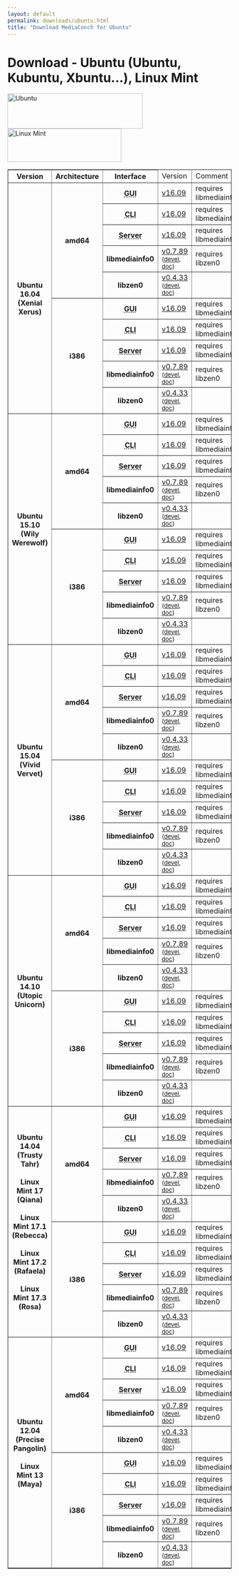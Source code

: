 ```yaml
---
layout: default
permalink: downloads/ubuntu.html
title: "Download MediaConch for Ubuntu"
---
```


# Download - Ubuntu (Ubuntu, Kubuntu, Xbuntu...), Linux Mint

<img src="/MediaConch/images/Ubuntu.png" width="304" height="79" alt="Ubuntu"><img src="/MediaConch/images/Linux_Mint.png" width="256" height="75" alt="Linux Mint"><br />
 
<table border="1">
<thead>
<tr class="table-header">
    <th>Version</th>
    <th>Architecture</th>
    <th>Interface</th>
    <td>Version</td>
    <td>Comment</td>
</tr>
</thead>
<tbody>

<tr>
    <th rowspan="10" id="16.04">Ubuntu 16.04 (Xenial Xerus)</th>
    <th rowspan="5" id="16.04.amd64">amd64</th>
    <th><abbr title="Graphical User Interface">GUI</abbr></th>
    <td><a href="//mediaarea.net/download/binary/mediaconch-gui/16.09/mediaconch-gui_16.09-1_amd64.xUbuntu_16.04.deb">v16.09</a></td>
    <td>requires libmediainfo0</td>
</tr>
<tr>
    <th><abbr title="Command Line Interface">CLI</abbr></th>
    <td><a href="//mediaarea.net/download/binary/mediaconch/16.09/mediaconch_16.09-1_amd64.xUbuntu_16.04.deb">v16.09</a></td>
    <td>requires libmediainfo0</td>
</tr>
<tr>
    <th><abbr title="Server">Server</abbr></th>
    <td><a href="//mediaarea.net/download/binary/mediaconch-server/16.09/mediaconch-server_16.09-1_amd64.xUbuntu_16.04.deb">v16.09</a></td>
    <td>requires libmediainfo0</td>
</tr>
<tr>
    <th>libmediainfo0</th>
    <td><a href="//mediaarea.net/download/binary/libmediainfo0/0.7.89/libmediainfo0v5_0.7.89-1_amd64.xUbuntu_16.04.deb">v0.7.89</a> <small>(<a href="//mediaarea.net/download/binary/libmediainfo0/0.7.89/libmediainfo-dev_0.7.89-1_amd64.xUbuntu_16.04.deb">devel</a>, <a href="//mediaarea.net/download/binary/libmediainfo0/0.7.89/libmediainfo-doc_0.7.89-1_amd64.xUbuntu_16.04.deb">doc</a>)</small></td>
    <td>requires libzen0</td>
</tr>
<tr>
    <th>libzen0</th>
    <td><a href="//mediaarea.net/download/binary/libzen0/0.4.33/libzen0v5_0.4.33-1_amd64.xUbuntu_16.04.deb">v0.4.33</a> <small>(<a href="//mediaarea.net/download/binary/libzen0/0.4.33/libzen-dev_0.4.33-1_amd64.xUbuntu_16.04.deb">devel</a>, <a href="//mediaarea.net/download/binary/libzen0/0.4.33/libzen-doc_0.4.33-1_amd64.xUbuntu_16.04.deb">doc</a>)</small></td>
    <td>&nbsp;</td>
</tr>
<tr>
    <th rowspan="5" id="16.04.i386">i386</th>
    <th><abbr title="Graphical User Interface">GUI</abbr></th>
    <td><a href="//mediaarea.net/download/binary/mediaconch-gui/16.09/mediaconch-gui_16.09-1_i386.xUbuntu_16.04.deb">v16.09</a></td>
    <td>requires libmediainfo0</td>
</tr>
<tr>
    <th><abbr title="Command Line Interface">CLI</abbr></th>
    <td><a href="//mediaarea.net/download/binary/mediaconch/16.09/mediaconch_16.09-1_i386.xUbuntu_16.04.deb">v16.09</a></td>
    <td>requires libmediainfo0</td>
</tr>
<tr>
    <th><abbr title="Server">Server</abbr></th>
    <td><a href="//mediaarea.net/download/binary/mediaconch-server/16.09/mediaconch-server_16.09-1_i386.xUbuntu_16.04.deb">v16.09</a></td>
    <td>requires libmediainfo0</td>
</tr>
<tr>
    <th>libmediainfo0</th>
    <td><a href="//mediaarea.net/download/binary/libmediainfo0/0.7.89/libmediainfo0v5_0.7.89-1_i386.xUbuntu_16.04.deb">v0.7.89</a> <small>(<a href="//mediaarea.net/download/binary/libmediainfo0/0.7.89/libmediainfo-dev_0.7.89-1_i386.xUbuntu_16.04.deb">devel</a>, <a href="//mediaarea.net/download/binary/libmediainfo0/0.7.89/libmediainfo-doc_0.7.89-1_i386.xUbuntu_16.04.deb">doc</a>)</small></td>
    <td>requires libzen0</td>
</tr>
<tr>
    <th>libzen0</th>
    <td><a href="//mediaarea.net/download/binary/libzen0/0.4.33/libzen0v5_0.4.33-1_i386.xUbuntu_16.04.deb">v0.4.33</a> <small>(<a href="//mediaarea.net/download/binary/libzen0/0.4.33/libzen-dev_0.4.33-1_i386.xUbuntu_16.04.deb">devel</a>, <a href="//mediaarea.net/download/binary/libzen0/0.4.33/libzen-doc_0.4.33-1_i386.xUbuntu_16.04.deb">doc</a>)</small></td>
    <td>&nbsp;</td>
</tr>
<tr>
    <th rowspan="10" id="15.10">Ubuntu 15.10 (Wily Werewolf)</th>
    <th rowspan="5" id="15.10.amd64">amd64</th>
    <th><abbr title="Graphical User Interface">GUI</abbr></th>
    <td><a href="//mediaarea.net/download/binary/mediaconch-gui/16.09/mediaconch-gui_16.09-1_amd64.xUbuntu_15.10.deb">v16.09</a></td>
    <td>requires libmediainfo0</td>
</tr>
<tr>
    <th><abbr title="Command Line Interface">CLI</abbr></th>
    <td><a href="//mediaarea.net/download/binary/mediaconch/16.09/mediaconch_16.09-1_amd64.xUbuntu_15.10.deb">v16.09</a></td>
    <td>requires libmediainfo0</td>
</tr>
<tr>
    <th><abbr title="Server">Server</abbr></th>
    <td><a href="//mediaarea.net/download/binary/mediaconch-server/16.09/mediaconch-server_16.09-1_amd64.xUbuntu_15.10.deb">v16.09</a></td>
    <td>requires libmediainfo0</td>
</tr>
<tr>
    <th>libmediainfo0</th>
    <td><a href="//mediaarea.net/download/binary/libmediainfo0/0.7.89/libmediainfo0v5_0.7.89-1_amd64.xUbuntu_15.10.deb">v0.7.89</a> <small>(<a href="//mediaarea.net/download/binary/libmediainfo0/0.7.89/libmediainfo-dev_0.7.89-1_amd64.xUbuntu_15.10.deb">devel</a>, <a href="//mediaarea.net/download/binary/libmediainfo0/0.7.89/libmediainfo-doc_0.7.89-1_amd64.xUbuntu_15.10.deb">doc</a>)</small></td>
    <td>requires libzen0</td>
</tr>
<tr>
    <th>libzen0</th>
    <td><a href="//mediaarea.net/download/binary/libzen0/0.4.33/libzen0v5_0.4.33-1_amd64.xUbuntu_15.10.deb">v0.4.33</a> <small>(<a href="//mediaarea.net/download/binary/libzen0/0.4.33/libzen-dev_0.4.33-1_amd64.xUbuntu_15.10.deb">devel</a>, <a href="//mediaarea.net/download/binary/libzen0/0.4.33/libzen-doc_0.4.33-1_amd64.xUbuntu_15.10.deb">doc</a>)</small></td>
    <td>&nbsp;</td>
</tr>
<tr>
    <th rowspan="5" id="15.10.i386">i386</th>
    <th><abbr title="Graphical User Interface">GUI</abbr></th>
    <td><a href="//mediaarea.net/download/binary/mediaconch-gui/16.09/mediaconch-gui_16.09-1_i386.xUbuntu_15.10.deb">v16.09</a></td>
    <td>requires libmediainfo0</td>
</tr>
<tr>
    <th><abbr title="Command Line Interface">CLI</abbr></th>
    <td><a href="//mediaarea.net/download/binary/mediaconch/16.09/mediaconch_16.09-1_i386.xUbuntu_15.10.deb">v16.09</a></td>
    <td>requires libmediainfo0</td>
</tr>
<tr>
    <th><abbr title="Server">Server</abbr></th>
    <td><a href="//mediaarea.net/download/binary/mediaconch-server/16.09/mediaconch-server_16.09-1_i386.xUbuntu_15.10.deb">v16.09</a></td>
    <td>requires libmediainfo0</td>
</tr>
<tr>
    <th>libmediainfo0</th>
    <td><a href="//mediaarea.net/download/binary/libmediainfo0/0.7.89/libmediainfo0v5_0.7.89-1_i386.xUbuntu_15.10.deb">v0.7.89</a> <small>(<a href="//mediaarea.net/download/binary/libmediainfo0/0.7.89/libmediainfo-dev_0.7.89-1_i386.xUbuntu_15.10.deb">devel</a>, <a href="//mediaarea.net/download/binary/libmediainfo0/0.7.89/libmediainfo-doc_0.7.89-1_i386.xUbuntu_15.10.deb">doc</a>)</small></td>
    <td>requires libzen0</td>
</tr>
<tr>
    <th>libzen0</th>
    <td><a href="//mediaarea.net/download/binary/libzen0/0.4.33/libzen0v5_0.4.33-1_i386.xUbuntu_15.10.deb">v0.4.33</a> <small>(<a href="//mediaarea.net/download/binary/libzen0/0.4.33/libzen-dev_0.4.33-1_i386.xUbuntu_15.10.deb">devel</a>, <a href="//mediaarea.net/download/binary/libzen0/0.4.33/libzen-doc_0.4.33-1_i386.xUbuntu_15.10.deb">doc</a>)</small></td>
    <td>&nbsp;</td>
</tr>
<tr>
    <th rowspan="10" id="15.04">Ubuntu 15.04 (Vivid Vervet)</th>
    <th rowspan="5" id="15.04.amd64">amd64</th>
    <th><abbr title="Graphical User Interface">GUI</abbr></th>
    <td><a href="//mediaarea.net/download/binary/mediaconch-gui/16.09/mediaconch-gui_16.09-1_amd64.xUbuntu_15.04.deb">v16.09</a></td>
    <td>requires libmediainfo0</td>
</tr>
<tr>
    <th><abbr title="Command Line Interface">CLI</abbr></th>
    <td><a href="//mediaarea.net/download/binary/mediaconch/16.09/mediaconch_16.09-1_amd64.xUbuntu_15.04.deb">v16.09</a></td>
    <td>requires libmediainfo0</td>
</tr>
<tr>
    <th><abbr title="Server">Server</abbr></th>
    <td><a href="//mediaarea.net/download/binary/mediaconch-server/16.09/mediaconch-server_16.09-1_amd64.xUbuntu_15.04.deb">v16.09</a></td>
    <td>requires libmediainfo0</td>
</tr>
<tr>
    <th>libmediainfo0</th>
    <td><a href="//mediaarea.net/download/binary/libmediainfo0/0.7.89/libmediainfo0_0.7.89-1_amd64.xUbuntu_15.04.deb">v0.7.89</a> <small>(<a href="//mediaarea.net/download/binary/libmediainfo0/0.7.89/libmediainfo-dev_0.7.89-1_amd64.xUbuntu_15.04.deb">devel</a>, <a href="//mediaarea.net/download/binary/libmediainfo0/0.7.89/libmediainfo-doc_0.7.89-1_amd64.xUbuntu_15.04.deb">doc</a>)</small></td>
    <td>requires libzen0</td>
</tr>
<tr>
    <th>libzen0</th>
    <td><a href="//mediaarea.net/download/binary/libzen0/0.4.33/libzen0_0.4.33-1_amd64.xUbuntu_15.04.deb">v0.4.33</a> <small>(<a href="//mediaarea.net/download/binary/libzen0/0.4.33/libzen-dev_0.4.33-1_amd64.xUbuntu_15.04.deb">devel</a>, <a href="//mediaarea.net/download/binary/libzen0/0.4.33/libzen-doc_0.4.33-1_amd64.xUbuntu_15.04.deb">doc</a>)</small></td>
    <td>&nbsp;</td>
</tr>
<tr>
    <th rowspan="5" id="15.04.i386">i386</th>
    <th><abbr title="Graphical User Interface">GUI</abbr></th>
    <td><a href="//mediaarea.net/download/binary/mediaconch-gui/16.09/mediaconch-gui_16.09-1_i386.xUbuntu_15.04.deb">v16.09</a></td>
    <td>requires libmediainfo0</td>
</tr>
<tr>
    <th><abbr title="Command Line Interface">CLI</abbr></th>
    <td><a href="//mediaarea.net/download/binary/mediaconch/16.09/mediaconch_16.09-1_i386.xUbuntu_15.04.deb">v16.09</a></td>
    <td>requires libmediainfo0</td>
</tr>
<tr>
    <th><abbr title="Server">Server</abbr></th>
    <td><a href="//mediaarea.net/download/binary/mediaconch-server/16.09/mediaconch-server_16.09-1_i386.xUbuntu_15.04.deb">v16.09</a></td>
    <td>requires libmediainfo0</td>
</tr>
<tr>
    <th>libmediainfo0</th>
    <td><a href="//mediaarea.net/download/binary/libmediainfo0/0.7.89/libmediainfo0_0.7.89-1_i386.xUbuntu_15.04.deb">v0.7.89</a> <small>(<a href="//mediaarea.net/download/binary/libmediainfo0/0.7.89/libmediainfo-dev_0.7.89-1_i386.xUbuntu_15.04.deb">devel</a>, <a href="//mediaarea.net/download/binary/libmediainfo0/0.7.89/libmediainfo-doc_0.7.89-1_i386.xUbuntu_15.04.deb">doc</a>)</small></td>
    <td>requires libzen0</td>
</tr>
<tr>
    <th>libzen0</th>
    <td><a href="//mediaarea.net/download/binary/libzen0/0.4.33/libzen0_0.4.33-1_i386.xUbuntu_15.04.deb">v0.4.33</a> <small>(<a href="//mediaarea.net/download/binary/libzen0/0.4.33/libzen-dev_0.4.33-1_i386.xUbuntu_15.04.deb">devel</a>, <a href="//mediaarea.net/download/binary/libzen0/0.4.33/libzen-doc_0.4.33-1_i386.xUbuntu_15.04.deb">doc</a>)</small></td>
    <td>&nbsp;</td>
</tr>
<tr>
    <th rowspan="10" id="14.10">Ubuntu 14.10 (Utopic Unicorn)</th>
    <th rowspan="5" id="14.10.amd64">amd64</th>
    <th><abbr title="Graphical User Interface">GUI</abbr></th>
    <td><a href="//mediaarea.net/download/binary/mediaconch-gui/16.09/mediaconch-gui_16.09-1_amd64.xUbuntu_14.10.deb">v16.09</a></td>
    <td>requires libmediainfo0</td>
</tr>
<tr>
    <th><abbr title="Command Line Interface">CLI</abbr></th>
    <td><a href="//mediaarea.net/download/binary/mediaconch/16.09/mediaconch_16.09-1_amd64.xUbuntu_14.10.deb">v16.09</a></td>
    <td>requires libmediainfo0</td>
</tr>
<tr>
    <th><abbr title="Server">Server</abbr></th>
    <td><a href="//mediaarea.net/download/binary/mediaconch-server/16.09/mediaconch-server_16.09-1_amd64.xUbuntu_14.10.deb">v16.09</a></td>
    <td>requires libmediainfo0</td>
</tr>
<tr>
    <th>libmediainfo0</th>
    <td><a href="//mediaarea.net/download/binary/libmediainfo0/0.7.89/libmediainfo0_0.7.89-1_amd64.xUbuntu_14.10.deb">v0.7.89</a> <small>(<a href="//mediaarea.net/download/binary/libmediainfo0/0.7.89/libmediainfo-dev_0.7.89-1_amd64.xUbuntu_14.10.deb">devel</a>, <a href="//mediaarea.net/download/binary/libmediainfo0/0.7.89/libmediainfo-doc_0.7.89-1_amd64.xUbuntu_14.10.deb">doc</a>)</small></td>
    <td>requires libzen0</td>
</tr>
<tr>
    <th>libzen0</th>
    <td><a href="//mediaarea.net/download/binary/libzen0/0.4.33/libzen0_0.4.33-1_amd64.xUbuntu_14.10.deb">v0.4.33</a> <small>(<a href="//mediaarea.net/download/binary/libzen0/0.4.33/libzen-dev_0.4.33-1_amd64.xUbuntu_14.10.deb">devel</a>, <a href="//mediaarea.net/download/binary/libzen0/0.4.33/libzen-doc_0.4.33-1_amd64.xUbuntu_14.10.deb">doc</a>)</small></td>
    <td>&nbsp;</td>
</tr>
<tr>
    <th rowspan="5" id="14.10.i386">i386</th>
    <th><abbr title="Graphical User Interface">GUI</abbr></th>
    <td><a href="//mediaarea.net/download/binary/mediaconch-gui/16.09/mediaconch-gui_16.09-1_i386.xUbuntu_14.10.deb">v16.09</a></td>
    <td>requires libmediainfo0</td>
</tr>
<tr>
    <th><abbr title="Command Line Interface">CLI</abbr></th>
    <td><a href="//mediaarea.net/download/binary/mediaconch/16.09/mediaconch_16.09-1_i386.xUbuntu_14.10.deb">v16.09</a></td>
    <td>requires libmediainfo0</td>
</tr>
<tr>
    <th><abbr title="Server">Server</abbr></th>
    <td><a href="//mediaarea.net/download/binary/mediaconch-server/16.09/mediaconch-server_16.09-1_i386.xUbuntu_14.10.deb">v16.09</a></td>
    <td>requires libmediainfo0</td>
</tr>
<tr>
    <th>libmediainfo0</th>
    <td><a href="//mediaarea.net/download/binary/libmediainfo0/0.7.89/libmediainfo0_0.7.89-1_i386.xUbuntu_14.10.deb">v0.7.89</a> <small>(<a href="//mediaarea.net/download/binary/libmediainfo0/0.7.89/libmediainfo-dev_0.7.89-1_i386.xUbuntu_14.10.deb">devel</a>, <a href="//mediaarea.net/download/binary/libmediainfo0/0.7.89/libmediainfo-doc_0.7.89-1_i386.xUbuntu_14.10.deb">doc</a>)</small></td>
    <td>requires libzen0</td>
</tr>
<tr>
    <th>libzen0</th>
    <td><a href="//mediaarea.net/download/binary/libzen0/0.4.33/libzen0_0.4.33-1_i386.xUbuntu_14.10.deb">v0.4.33</a> <small>(<a href="//mediaarea.net/download/binary/libzen0/0.4.33/libzen-dev_0.4.33-1_i386.xUbuntu_14.10.deb">devel</a>, <a href="//mediaarea.net/download/binary/libzen0/0.4.33/libzen-doc_0.4.33-1_i386.xUbuntu_14.10.deb">doc</a>)</small></td>
    <td>&nbsp;</td>
</tr>
<tr>
    <th rowspan="10" id="14.04">Ubuntu 14.04 (Trusty Tahr)<br /><br />Linux Mint 17 (Qiana)<br /><br />Linux Mint 17.1 (Rebecca)<br /><br />Linux Mint 17.2 (Rafaela)<br /><br />Linux Mint 17.3 (Rosa)</th>
    <th rowspan="5" id="14.04.amd64">amd64</th>
    <th><abbr title="Graphical User Interface">GUI</abbr></th>
    <td><a href="//mediaarea.net/download/binary/mediaconch-gui/16.09/mediaconch-gui_16.09-1_amd64.xUbuntu_14.04.deb">v16.09</a></td>
    <td>requires libmediainfo0</td>
</tr>
<tr>
    <th><abbr title="Command Line Interface">CLI</abbr></th>
    <td><a href="//mediaarea.net/download/binary/mediaconch/16.09/mediaconch_16.09-1_amd64.xUbuntu_14.04.deb">v16.09</a></td>
    <td>requires libmediainfo0</td>
</tr>
<tr>
    <th><abbr title="Server">Server</abbr></th>
    <td><a href="//mediaarea.net/download/binary/mediaconch-server/16.09/mediaconch-server_16.09-1_amd64.xUbuntu_14.04.deb">v16.09</a></td>
    <td>requires libmediainfo0</td>
</tr>
<tr>
    <th>libmediainfo0</th>
    <td><a href="//mediaarea.net/download/binary/libmediainfo0/0.7.89/libmediainfo0_0.7.89-1_amd64.xUbuntu_14.04.deb">v0.7.89</a> <small>(<a href="//mediaarea.net/download/binary/libmediainfo0/0.7.89/libmediainfo-dev_0.7.89-1_amd64.xUbuntu_14.04.deb">devel</a>, <a href="//mediaarea.net/download/binary/libmediainfo0/0.7.89/libmediainfo-doc_0.7.89-1_amd64.xUbuntu_14.04.deb">doc</a>)</small></td>
    <td>requires libzen0</td>
</tr>
<tr>
    <th>libzen0</th>
    <td><a href="//mediaarea.net/download/binary/libzen0/0.4.33/libzen0_0.4.33-1_amd64.xUbuntu_14.04.deb">v0.4.33</a> <small>(<a href="//mediaarea.net/download/binary/libzen0/0.4.33/libzen-dev_0.4.33-1_amd64.xUbuntu_14.04.deb">devel</a>, <a href="//mediaarea.net/download/binary/libzen0/0.4.33/libzen-doc_0.4.33-1_amd64.xUbuntu_14.04.deb">doc</a>)</small></td>
    <td>&nbsp;</td>
</tr>
<tr>
    <th rowspan="5" id="14.04.i386">i386</th>
    <th><abbr title="Graphical User Interface">GUI</abbr></th>
    <td><a href="//mediaarea.net/download/binary/mediaconch-gui/16.09/mediaconch-gui_16.09-1_i386.xUbuntu_14.04.deb">v16.09</a></td>
    <td>requires libmediainfo0</td>
</tr>
<tr>
    <th><abbr title="Command Line Interface">CLI</abbr></th>
    <td><a href="//mediaarea.net/download/binary/mediaconch/16.09/mediaconch_16.09-1_i386.xUbuntu_14.04.deb">v16.09</a></td>
    <td>requires libmediainfo0</td>
</tr>
<tr>
    <th><abbr title="Server">Server</abbr></th>
    <td><a href="//mediaarea.net/download/binary/mediaconch-server/16.09/mediaconch-server_16.09-1_i386.xUbuntu_14.04.deb">v16.09</a></td>
    <td>requires libmediainfo0</td>
</tr>
<tr>
    <th>libmediainfo0</th>
    <td><a href="//mediaarea.net/download/binary/libmediainfo0/0.7.89/libmediainfo0_0.7.89-1_i386.xUbuntu_14.04.deb">v0.7.89</a> <small>(<a href="//mediaarea.net/download/binary/libmediainfo0/0.7.89/libmediainfo-dev_0.7.89-1_i386.xUbuntu_14.04.deb">devel</a>, <a href="//mediaarea.net/download/binary/libmediainfo0/0.7.89/libmediainfo-doc_0.7.89-1_i386.xUbuntu_14.04.deb">doc</a>)</small></td>
    <td>requires libzen0</td>
</tr>
<tr>
    <th>libzen0</th>
    <td><a href="//mediaarea.net/download/binary/libzen0/0.4.33/libzen0_0.4.33-1_i386.xUbuntu_14.04.deb">v0.4.33</a> <small>(<a href="//mediaarea.net/download/binary/libzen0/0.4.33/libzen-dev_0.4.33-1_i386.xUbuntu_14.04.deb">devel</a>, <a href="//mediaarea.net/download/binary/libzen0/0.4.33/libzen-doc_0.4.33-1_i386.xUbuntu_14.04.deb">doc</a>)</small></td>
    <td>&nbsp;</td>
</tr>
<tr>
    <th rowspan="10" id="12.04">Ubuntu 12.04 (Precise Pangolin)<br /><br /> Linux Mint 13 (Maya)</th>
    <th rowspan="5" id="12.04.amd64">amd64</th>
    <th><abbr title="Graphical User Interface">GUI</abbr></th>
    <td><a href="//mediaarea.net/download/binary/mediaconch-gui/16.09/mediaconch-gui_16.09-1_amd64.xUbuntu_12.04.deb">v16.09</a></td>
    <td>requires libmediainfo0</td>
</tr>
<tr>
    <th><abbr title="Command Line Interface">CLI</abbr></th>
    <td><a href="//mediaarea.net/download/binary/mediaconch/16.09/mediaconch_16.09-1_amd64.xUbuntu_12.04.deb">v16.09</a></td>
    <td>requires libmediainfo0</td>
</tr>
<tr>
    <th><abbr title="Server">Server</abbr></th>
    <td><a href="//mediaarea.net/download/binary/mediaconch-server/16.09/mediaconch-server_16.09-1_amd64.xUbuntu_12.04.deb">v16.09</a></td>
    <td>requires libmediainfo0</td>
</tr>
<tr>
    <th>libmediainfo0</th>
    <td><a href="//mediaarea.net/download/binary/libmediainfo0/0.7.89/libmediainfo0_0.7.89-1_amd64.xUbuntu_12.04.deb">v0.7.89</a> <small>(<a href="//mediaarea.net/download/binary/libmediainfo0/0.7.89/libmediainfo-dev_0.7.89-1_amd64.xUbuntu_12.04.deb">devel</a>, <a href="//mediaarea.net/download/binary/libmediainfo0/0.7.89/libmediainfo-doc_0.7.89-1_amd64.xUbuntu_12.04.deb">doc</a>)</small></td>
    <td>requires libzen0</td>
</tr>
<tr>
    <th>libzen0</th>
    <td><a href="//mediaarea.net/download/binary/libzen0/0.4.33/libzen0_0.4.33-1_amd64.xUbuntu_12.04.deb">v0.4.33</a> <small>(<a href="//mediaarea.net/download/binary/libzen0/0.4.33/libzen-dev_0.4.33-1_amd64.xUbuntu_12.04.deb">devel</a>, <a href="//mediaarea.net/download/binary/libzen0/0.4.33/libzen-doc_0.4.33-1_amd64.xUbuntu_12.04.deb">doc</a>)</small></td>
    <td>&nbsp;</td>
</tr>
<tr>
    <th rowspan="5" id="12.04.i386">i386</th>
    <th><abbr title="Graphical User Interface">GUI</abbr></th>
    <td><a href="//mediaarea.net/download/binary/mediaconch-gui/16.09/mediaconch-gui_16.09-1_i386.xUbuntu_12.04.deb">v16.09</a></td>
    <td>requires libmediainfo0</td>
</tr>
<tr>
    <th><abbr title="Command Line Interface">CLI</abbr></th>
    <td><a href="//mediaarea.net/download/binary/mediaconch/16.09/mediaconch_16.09-1_i386.xUbuntu_12.04.deb">v16.09</a></td>
    <td>requires libmediainfo0</td>
</tr>
<tr>
    <th><abbr title="Server">Server</abbr></th>
    <td><a href="//mediaarea.net/download/binary/mediaconch-server/16.09/mediaconch-server_16.09-1_i386.xUbuntu_12.04.deb">v16.09</a></td>
    <td>requires libmediainfo0</td>
</tr>
<tr>
    <th>libmediainfo0</th>
    <td><a href="//mediaarea.net/download/binary/libmediainfo0/0.7.89/libmediainfo0_0.7.89-1_i386.xUbuntu_12.04.deb">v0.7.89</a> <small>(<a href="//mediaarea.net/download/binary/libmediainfo0/0.7.89/libmediainfo-dev_0.7.89-1_i386.xUbuntu_12.04.deb">devel</a>, <a href="//mediaarea.net/download/binary/libmediainfo0/0.7.89/libmediainfo-doc_0.7.89-1_i386.xUbuntu_12.04.deb">doc</a>)</small></td>
    <td>requires libzen0</td>
</tr>
<tr>
    <th>libzen0</th>
    <td><a href="//mediaarea.net/download/binary/libzen0/0.4.33/libzen0_0.4.33-1_i386.xUbuntu_12.04.deb">v0.4.33</a> <small>(<a href="//mediaarea.net/download/binary/libzen0/0.4.33/libzen-dev_0.4.33-1_i386.xUbuntu_12.04.deb">devel</a>, <a href="//mediaarea.net/download/binary/libzen0/0.4.33/libzen-doc_0.4.33-1_i386.xUbuntu_12.04.deb">doc</a>)</small></td>
    <td>&nbsp;</td>
</tr>
</tbody>
</table>
